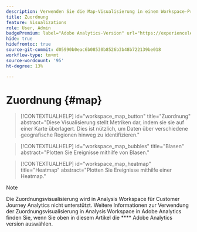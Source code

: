 ```yaml
---
description: Verwenden Sie die Map-Visualisierung in einem Workspace-Projekt.
title: Zuordnung
feature: Visualizations
role: User, Admin
badgePremium: label="Adobe Analytics-Version" url="https://experienceleague.adobe.com/en/docs/analytics/analyze/analysis-workspace/visualizations/map-visualization" tooltip="Wählen Sie aus, um die Adobe Analytics-Version dieses Artikels anzuzeigen."
hide: true
hidefromtoc: true
source-git-commit: d05990b0eac6b08530b8526b3b48b722139be018
workflow-type: tm+mt
source-wordcount: '95'
ht-degree: 13%

---
```


# Zuordnung {#map}

<!-- markdownlint-disable MD034 -->

>[!CONTEXTUALHELP]
>id="workspace_map_button"
>title="Zuordnung"
>abstract="Diese Visualisierung stellt Metriken dar, indem sie sie auf einer Karte überlagert. Dies ist nützlich, um Daten über verschiedene geografische Regionen hinweg zu identifizieren."

<!-- markdownlint-enable MD034 -->

<!-- markdownlint-disable MD034 -->

>[!CONTEXTUALHELP]
>id="workspace_map_bubbles"
>title="Blasen"
>abstract="Plotten Sie Ereignisse mithilfe von Blasen."

<!-- markdownlint-enable MD034 -->

<!-- markdownlint-disable MD034 -->

>[!CONTEXTUALHELP]
>id="workspace_map_heatmap"
>title="Heatmap"
>abstract="Plotten Sie Ereignisse mithilfe einer Heatmap."

<!-- markdownlint-enable MD034 -->


>[!NOTE]
>
>Die Zuordnungsvisualisierung wird in Analysis Workspace für Customer Journey Analytics nicht unterstützt. Weitere Informationen zur Verwendung der Zuordnungsvisualisierung in Analysis Workspace in Adobe Analytics finden Sie, wenn Sie oben in diesem Artikel die **** Adobe Analytics version auswählen.
>




